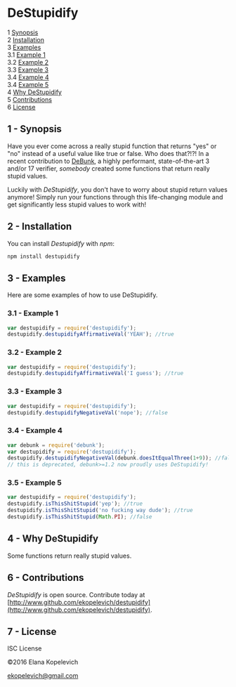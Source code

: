 # DeStupidify

1  [Synopsis](#synopsis)  
2  [Installation](#installation)  
3  [Examples](#examples)  
3.1  [Example 1](#example1)  
3.2  [Example 2](#example2)  
3.3  [Example 3](#example3)  
3.4  [Example 4](#example4)   
3.4  [Example 5](#example5)   
4  [Why DeStupidify](#whydestupidify)  
5  [Contributions](#contributions)  
6  [License](#license)  

<a name="synopsis"></a>

## 1 - Synopsis
Have you ever come across a really stupid function that returns "yes" or "no" instead of a useful value like true or false. Who does that?!?! In a recent contribution to [DeBunk](https://www.npmjs.com/package/debunk), a highly performant, state-of-the-art 3 and/or 17 verifier, _somebody_ created some functions that return really stupid values.

Luckily with _DeStupidify_, you don't have to worry about stupid return values anymore! Simply run your functions through this life-changing module and get significantly less stupid values to work with!

<a name="installation"></a>

## 2 - Installation

You can install _Destupidify_ with *npm*:

```bash
npm install destupidify
```

<a name="examples"></a>

## 3 - Examples

Here are some examples of how to use DeStupidify.

<a name="example1"></a>

### 3.1 - Example 1

```js
var destupidify = require('destupidify');
destupidify.destupidifyAffirmativeVal('YEAH'); //true
```

<a name="example2"></a>

### 3.2 - Example 2

```js
var destupidify = require('destupidify');
destupidify.destupidifyAffirmativeVal('I guess'); //true
```

<a name="example3"></a>

### 3.3 - Example 3

```js
var destupidify = require('destupidify');
destupidify.destupidifyNegativeVal('nope'); //false
```

<a name="example4"></a>

### 3.4 - Example 4

```js
var debunk = require('debunk');
var destupidify = require('destupidify');
destupidify.destupidifyNegativeVal(debunk.doesItEqualThree(1+9)); //false
// this is deprecated, debunk>=1.2 now proudly uses DeStupidify!
```

<a name="example5"></a>

### 3.5 - Example 5

```js
var destupidify = require('destupidify');
destupidify.isThisShitStupid('yep'); //true
destupidify.isThisShitStupid('no fucking way dude'); //true
destupidify.isThisShitStupid(Math.PI); //false
```

## 4 - Why DeStupidify

Some functions return really stupid values.

<a name="contributions"></a>

## 6 - Contributions
_DeStupidify_ is open source. Contribute today at [http://www.github.com/ekopelevich/destupidify](http://www.github.com/ekopelevich/destupidify).

<a name="license"></a>

## 7 - License

ISC License

&copy;2016 Elana Kopelevich

<ekopelevich@gmail.com>
